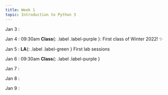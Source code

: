 ```yaml
---
title: Week 1
topic: Introduction to Python 3
---
```

Jan 3
: [](#)

Jan 4
 : 09:30am **Class**{: .label .label-purple }: First class of Winter 2022! ✨

Jan 5
: **LA**{: .label .label-green } First lab sessions

Jan 6
 : 09:30am **Class**{: .label .label-purple }

Jan 7
: [](#)

Jan 8
: [](#)

Jan 9
: [](#)

